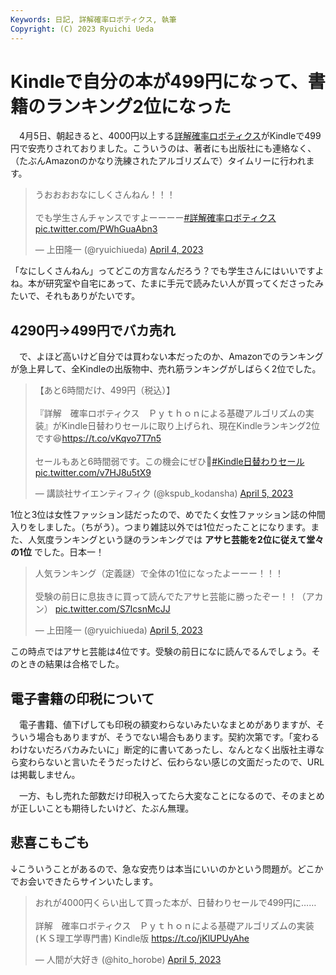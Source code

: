 ```yaml
---
Keywords: 日記, 詳解確率ロボティクス, 執筆
Copyright: (C) 2023 Ryuichi Ueda
---
```


# Kindleで自分の本が499円になって、書籍のランキング2位になった

　4月5日、朝起きると、4000円以上する[詳解確率ロボティクス](https://amzn.to/40Wm0zd)がKindleで499円で安売りされておりました。こういうのは、著者にも出版社にも連絡なく、（たぶんAmazonのかなり洗練されたアルゴリズムで）タイムリーに行われます。


<blockquote class="twitter-tweet" data-partner="tweetdeck"><p lang="ja" dir="ltr">うおおおおなにしくさんねん！！！<br><br>でも学生さんチャンスですよーーーー<a href="https://twitter.com/hashtag/%E8%A9%B3%E8%A7%A3%E7%A2%BA%E7%8E%87%E3%83%AD%E3%83%9C%E3%83%86%E3%82%A3%E3%82%AF%E3%82%B9?src=hash&amp;ref_src=twsrc%5Etfw">#詳解確率ロボティクス</a> <a href="https://t.co/PWhGuaAbn3">pic.twitter.com/PWhGuaAbn3</a></p>&mdash; 上田隆一 (@ryuichiueda) <a href="https://twitter.com/ryuichiueda/status/1643385250385645570?ref_src=twsrc%5Etfw">April 4, 2023</a></blockquote>
<script async src="https://platform.twitter.com/widgets.js" charset="utf-8"></script>

「なにしくさんねん」ってどこの方言なんだろう？でも学生さんにはいいですよね。本が研究室や自宅にあって、たまに手元で読みたい人が買ってくださったみたいで、それもありがたいです。

## 4290円→499円でバカ売れ

　で、よほど高いけど自分では買わない本だったのか、Amazonでのランキングが急上昇して、全Kindleの出版物中、売れ筋ランキングがしばらく2位でした。

<blockquote class="twitter-tweet" data-partner="tweetdeck"><p lang="ja" dir="ltr">【あと6時間だけ、499円（税込）】    <br><br>『詳解　確率ロボティクス　Ｐｙｔｈｏｎによる基礎アルゴリズムの実装』がKindle日替わりセールに取り上げられ、現在Kindleランキング2位です😆<a href="https://t.co/vKqvo7T7n5">https://t.co/vKqvo7T7n5</a><br><br>セールもあと6時間弱です。この機会にぜひ💪<a href="https://twitter.com/hashtag/Kindle%E6%97%A5%E6%9B%BF%E3%82%8F%E3%82%8A%E3%82%BB%E3%83%BC%E3%83%AB?src=hash&amp;ref_src=twsrc%5Etfw">#Kindle日替わりセール</a> <a href="https://t.co/v7HJ8u5tX9">pic.twitter.com/v7HJ8u5tX9</a></p>&mdash; 講談社サイエンティフィク (@kspub_kodansha) <a href="https://twitter.com/kspub_kodansha/status/1643542915237675009?ref_src=twsrc%5Etfw">April 5, 2023</a></blockquote>
<script async src="https://platform.twitter.com/widgets.js" charset="utf-8"></script>


1位と3位は女性ファッション誌だったので、めでたく女性ファッション誌の仲間入りをしました。（ちがう）。つまり雑誌以外では1位だったことになります。また、人気度ランキングという謎のランキングでは **アサヒ芸能を2位に従えて堂々の1位** でした。日本一！

<blockquote class="twitter-tweet" data-partner="tweetdeck"><p lang="ja" dir="ltr">人気ランキング（定義謎）で全体の1位になったよーーー！！！<br><br>受験の前日に息抜きに買って読んでたアサヒ芸能に勝ったぞー！！（アカン） <a href="https://t.co/S7IcsnMcJJ">pic.twitter.com/S7IcsnMcJJ</a></p>&mdash; 上田隆一 (@ryuichiueda) <a href="https://twitter.com/ryuichiueda/status/1643464316199522304?ref_src=twsrc%5Etfw">April 5, 2023</a></blockquote>
<script async src="https://platform.twitter.com/widgets.js" charset="utf-8"></script>

この時点ではアサヒ芸能は4位です。受験の前日になに読んでるんでしょう。そのときの結果は合格でした。

## 電子書籍の印税について

　電子書籍、値下げしても印税の額変わらないみたいなまとめがありますが、そういう場合もありますが、そうでない場合もあります。契約次第です。「変わるわけないだろバカみたいに」断定的に書いてあったし、なんとなく出版社主導なら変わらないと言いたそうだったけど、伝わらない感じの文面だったので、URLは掲載しません。

　一方、もし売れた部数だけ印税入ってたら大変なことになるので、そのまとめが正しいことも期待したいけど、たぶん無理。

## 悲喜こもごも

↓こういうことがあるので、急な安売りは本当にいいのかという問題が。どこかでお会いできたらサインいたします。

<blockquote class="twitter-tweet" data-partner="tweetdeck"><p lang="ja" dir="ltr">おれが4000円くらい出して買った本が、日替わりセールで499円に……<br><br>詳解　確率ロボティクス　Ｐｙｔｈｏｎによる基礎アルゴリズムの実装 (ＫＳ理工学専門書) Kindle版 <a href="https://t.co/jKlUPUyAhe">https://t.co/jKlUPUyAhe</a></p>&mdash; 人間が大好き (@hito_horobe) <a href="https://twitter.com/hito_horobe/status/1643475588743860224?ref_src=twsrc%5Etfw">April 5, 2023</a></blockquote>
<script async src="https://platform.twitter.com/widgets.js" charset="utf-8"></script>


